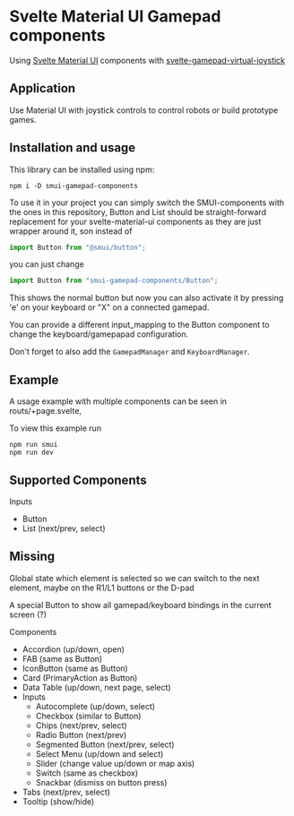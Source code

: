 # Svelte Material UI Gamepad components 
Using [Svelte Material UI](https://sveltematerialui.com/) components with [svelte-gamepad-virtual-joystick](https://github.com/brean/svelte-gamepad-virtual-joystick)

## Application
Use Material UI with joystick controls to control robots or build prototype games.

## Installation and usage
This library can be installed using npm:
```
npm i -D smui-gamepad-components
```

To use it in your project you can simply switch the SMUI-components with the ones in this repository, Button and List should be straight-forward replacement for your svelte-material-ui components as they are just wrapper around it, son instead of
```typescript
import Button from "@smui/button";
```
you can just change 
```typescript
import Button from "smui-gamepad-components/Button";
```

This shows the normal button but now you can also activate it by pressing 'e' on your keyboard or "X" on a connected gamepad.

You can provide a different input_mapping to the Button component to change the keyboard/gamepapad configuration.

Don't forget to also add the `GamepadManager` and `KeyboardManager`.

## Example
A usage example with multiple components can be seen in routs/+page.svelte,

To view this example run
```
npm run smui
npm run dev
```

## Supported Components
Inputs
 - Button
 - List (next/prev, select)

## Missing
Global state which element is selected so we can switch to the next element, 
maybe on the R1/L1 buttons or the D-pad

A special Button to show all gamepad/keyboard bindings in the current screen (?)

Components
 - Accordion (up/down, open)
 - FAB (same as Button)
 - IconButton (same as Button)
 - Card (PrimaryAction as Button)
 - Data Table (up/down, next page, select)
 - Inputs
   - Autocomplete (up/down, select)
   - Checkbox (similar to Button)
   - Chips (next/prev, select)
   - Radio Button (next/prev)
   - Segmented Button (next/prev, select)
   - Select Menu (up/down and select)
   - Slider (change value up/down or map axis)
   - Switch (same as checkbox)
   - Snackbar (dismiss on button press)
 - Tabs (next/prev, select)
 - Tooltip (show/hide)
 
 

 

